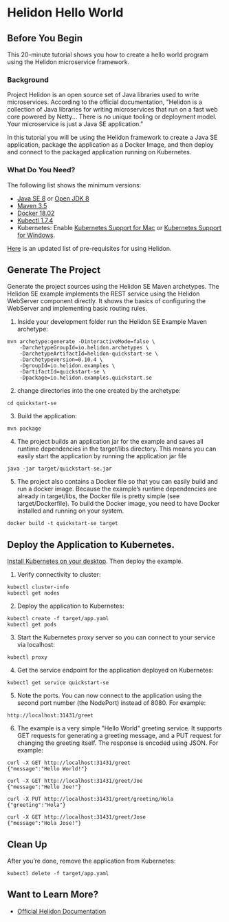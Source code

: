 # Helidon Hello World  

## Before You Begin

This 20-minute tutorial shows you how to create a hello world program using the Helidon microservice framework. 

### Background

Project Helidon is an open source set of Java libraries used to write microservices. According to the official documentation, "Helidon is a collection of Java libraries for writing microservices that run on a fast web core powered by Netty... There is no unique tooling or deployment model. Your microservice is just a Java SE application."

In this tutorial you will be using the Helidon framework to create a Java SE application, package the application as a Docker Image, and then deploy and connect to the packaged application running on Kubernetes. 

### What Do You Need?

The following list shows the minimum versions: 

- [Java SE 8](https://www.oracle.com/technetwork/java/javase/downloads) or [Open JDK 8](http://jdk.java.net/)
- [Maven 3.5](https://maven.apache.org/download.cgi) 
- [Docker 18.02](https://docs.docker.com/install/)
- [Kubectl 1.7.4](https://kubernetes.io/docs/tasks/tools/install-kubectl/) 
- Kubernetes: Enable [Kubernetes Support for Mac](https://docs.docker.com/docker-for-mac/#kubernetes) or [Kubernetes Support for Windows](https://docs.docker.com/docker-for-windows/#kubernetes).

[Here](https://helidon.io/docs/latest/#/getting-started/01_prerequisites) is an updated list of pre-requisites for using Helidon.



## Generate The Project

Generate the project sources using the Helidon SE Maven archetypes. The Helidon SE example implements the REST service using the Helidon WebServer component directly. It shows the basics of configuring the WebServer and implementing basic routing rules.

1. Inside your development folder run the Helidon SE Example Maven archetype:

```
mvn archetype:generate -DinteractiveMode=false \
    -DarchetypeGroupId=io.helidon.archetypes \
    -DarchetypeArtifactId=helidon-quickstart-se \
    -DarchetypeVersion=0.10.4 \
    -DgroupId=io.helidon.examples \
    -DartifactId=quickstart-se \
    -Dpackage=io.helidon.examples.quickstart.se
```

2. change directories into the one created by the archetype:

```
cd quickstart-se
```

3. Build the application: 

```
mvn package
```

4. The project builds an application jar for the example and saves all runtime dependencies in the target/libs directory. This means you can easily start the application by running the application jar file

```
java -jar target/quickstart-se.jar
```

5. The project also contains a Docker file so that you can easily build and run a docker image. Because the example’s runtime dependencies are already in target/libs, the Docker file is pretty simple (see target/Dockerfile). To build the Docker image, you need to have Docker installed and running on your system.

```
docker build -t quickstart-se target
```

## Deploy the Application to Kubernetes. 

[Install Kubernetes on your desktop](https://helidon.io/docs/latest/#/getting-started/04_kubernetes). Then deploy the example. 

1. Verify connectivity to cluster: 

```
kubectl cluster-info
kubectl get nodes
```

2. Deploy the application to Kubernetes:

```
kubectl create -f target/app.yaml
kubectl get pods 
```

3. Start the Kubernetes proxy server so you can connect to your service via localhost:

```
kubectl proxy
```

4. Get the service endpoint for the application deployed on Kubernetes: 

```
kubectl get service quickstart-se
```

5. Note the ports. You can now connect to the application using the second port number (the NodePort) instead of 8080. For example:

```
http://localhost:31431/greet
```

6. The example is a very simple "Hello World" greeting service. It supports GET requests for generating a greeting message, and a PUT request for changing the greeting itself. The response is encoded using JSON. For example:

```
curl -X GET http://localhost:31431/greet
{"message":"Hello World!"}

curl -X GET http://localhost:31431/greet/Joe
{"message":"Hello Joe!"}

curl -X PUT http://localhost:31431/greet/greeting/Hola
{"greeting":"Hola"}

curl -X GET http://localhost:31431/greet/Jose
{"message":"Hola Jose!"}
```

## Clean Up 

After you’re done, remove the application from Kubernetes: 

```
kubectl delete -f target/app.yaml
```

## Want to Learn More?

- [Official Helidon Documentation](https://helidon.io/docs/latest/#/about/01_introduction)
